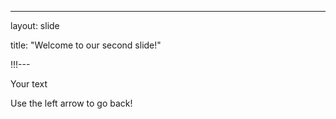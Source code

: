 ---

layout: slide

title: "Welcome to our second slide!"

!!!---

Your text

Use the left arrow to go back!
